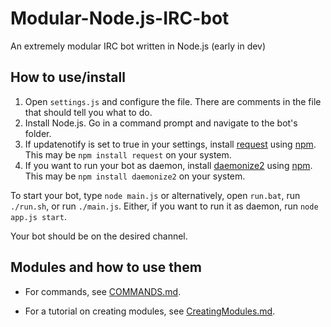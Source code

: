 # Modular-Node.js-IRC-bot

An extremely modular IRC bot written in Node.js (early in dev)

## How to use/install

1. Open ```settings.js``` and configure the file. There are comments in the file that should tell you what to do.
2. Install Node.js. Go in a command prompt and navigate to the bot's folder.
3. If updatenotify is set to true in your settings, install [request](https://www.npmjs.com/package/request) using [npm](https://www.npmjs.com/). This may be ```npm install request``` on your system.
4. If you want to run your bot as daemon, install [daemonize2](https://www.npmjs.com/package/daemonize2) using [npm](https://www.npmjs.com/). This may be ```npm install daemonize2``` on your system.

To start your bot, type ```node main.js``` or alternatively, open ```run.bat```, run ```./run.sh```, or run ```./main.js```. Either, if you want to run it as daemon, run ```node app.js start```.

Your bot should be on the desired channel.

## Modules and how to use them
- For commands, see [COMMANDS.md](https://github.com/LifeMushroom/Modular-Node.js-IRC-Bot/blob/master/COMMANDS.md).

- For a tutorial on creating modules, see [CreatingModules.md](https://github.com/LifeMushroom/Modular-Node.js-IRC-Bot/blob/master/CreatingModules.md).
